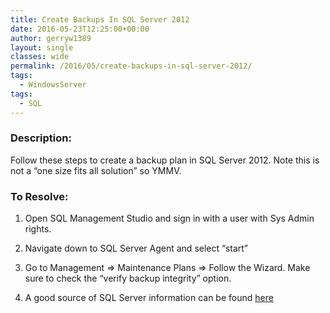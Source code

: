 ```yaml
---
title: Create Backups In SQL Server 2012
date: 2016-05-23T12:25:00+00:00
author: gerryw1389
layout: single
classes: wide
permalink: /2016/05/create-backups-in-sql-server-2012/
tags:
  - WindowsServer
tags:
  - SQL
---
```

<!--more-->

### Description:

Follow these steps to create a backup plan in SQL Server 2012. Note this is not a &#8220;one size fits all solution&#8221; so YMMV.

### To Resolve:

1. Open SQL Management Studio and sign in with a user with Sys Admin rights.

2. Navigate down to SQL Server Agent and select &#8220;start&#8221;

3. Go to Management => Maintenance Plans => Follow the Wizard. Make sure to check the &#8220;verify backup integrity&#8221; option.

4. A good source of SQL Server information can be found [here](https://www.mssqltips.com/sql-server-dba-resources/)